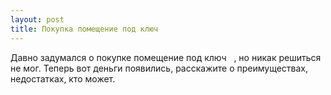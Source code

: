 ```yaml
---
layout: post 
title: Покупка помещение под ключ ‌ ‌ 
--- 
```

Давно задумался о покупке помещение под ключ ‌ ‌ , но никак решиться не мог. Теперь вот деньги появились, расскажите о преимуществах, недостатках, кто может.